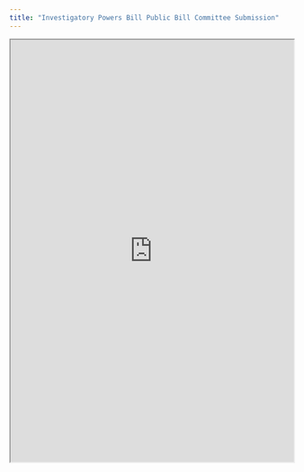 ```yaml
---
title: "Investigatory Powers Bill Public Bill Committee Submission"
---
```



<iframe height="750" width="100%" src="https://ewelton.github.io/ktest/wiki.html#Investigatory%20Powers%20Bill%20Public%20Bill%20Committee%20Submission"></iframe>
